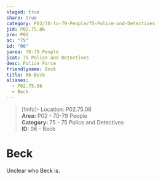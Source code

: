 ```yaml
---  
staged: true  
share: true  
category: P02/70-to-79-People/75-Police-and-Detectives  
jid: P02.75.06  
pro: P02  
ac: "75"  
id: "06"  
jarea: 70-79 People  
jcat: 75 Police and Detectives  
desc: Police Force  
friendlyname: Beck  
title: 06-Beck  
aliases:  
  - P02.75.06  
  - Beck  
---  
```

  
>[!info]- Location: P02.75.06  
>**Area:** P02 - 70-79 People  
>**Category:** 75 - 75 Police and Detectives  
>**ID:** 06 - Beck  
  
# Beck  
  
Unclear who Beck is.  
